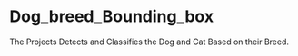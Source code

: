 # Dog_breed_Bounding_box
The Projects Detects and Classifies the Dog and Cat Based on their Breed.






